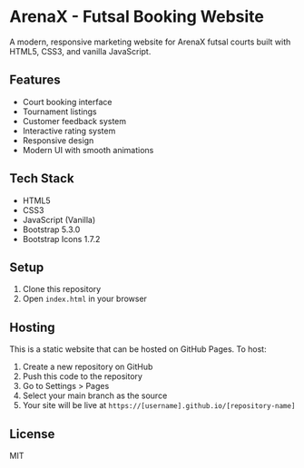 # ArenaX - Futsal Booking Website

A modern, responsive marketing website for ArenaX futsal courts built with HTML5, CSS3, and vanilla JavaScript.

## Features

- Court booking interface
- Tournament listings
- Customer feedback system
- Interactive rating system
- Responsive design
- Modern UI with smooth animations

## Tech Stack

- HTML5
- CSS3
- JavaScript (Vanilla)
- Bootstrap 5.3.0
- Bootstrap Icons 1.7.2

## Setup

1. Clone this repository
2. Open `index.html` in your browser

## Hosting

This is a static website that can be hosted on GitHub Pages. To host:

1. Create a new repository on GitHub
2. Push this code to the repository
3. Go to Settings > Pages
4. Select your main branch as the source
5. Your site will be live at `https://[username].github.io/[repository-name]`

## License

MIT
